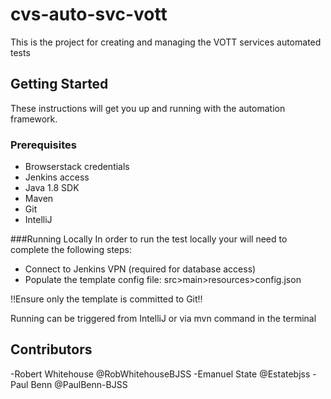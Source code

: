 # cvs-auto-svc-vott

This is the project for creating and managing the VOTT services automated tests

## Getting Started

These instructions will get you up and running with the automation framework.

### Prerequisites

- Browserstack credentials
- Jenkins access
- Java 1.8 SDK
- Maven
- Git
- IntelliJ

###Running Locally
In order to run the test locally your will need to complete the following steps:

- Connect to Jenkins VPN (required for database access)
- Populate the template config file: src>main>resources>config.json

!!Ensure only the template is committed to Git!!

Running can be triggered from IntelliJ or via mvn command in the terminal

## Contributors
-Robert Whitehouse @RobWhitehouseBJSS
-Emanuel State @Estatebjss
-Paul Benn @PaulBenn-BJSS